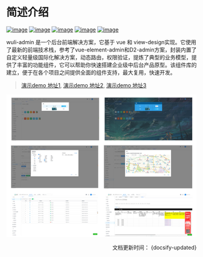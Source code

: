 # 简述介绍

[![image](https://img.shields.io/badge/vue-2.6.6-brightgreen.svg)](https://github.com/vuejs/vue)
[![image](https://img.shields.io/badge/vue--router-3.0.1-brightgreen.svg)](https://github.com/vuejs/vue-router)
[![image](https://img.shields.io/badge/vuex-3.0.1-brightgreen.svg)](https://github.com/vuejs/vuex)
[![image](https://img.shields.io/badge/vue--cli-3.x-brightgreen.svg)](https://cli.vuejs.org/zh/)
[![image](https://img.shields.io/badge/view--design-4.0.0-brightgreen)](https://github.com/view-design/ViewUI)

wuli-admin 是一个后台前端解决方案，它基于 vue 和 view-design实现。它使用了最新的前端技术栈，参考了vue-element-admin和D2-admin方案，封装内置了自定义轻量级国际化解决方案，动态路由，权限验证，提炼了典型的业务模型，提供了丰富的功能组件，它可以帮助你快速搭建企业级中后台产品原型。该组件库的建立，便于在各个项目之间提供全面的组件支持，最大复用，快速开发。

> [演示demo 地址1](http://wuli.sonw.cn), [演示demo 地址2](http://wuli-admin.gitee.io/vue-iview-dev/#/), [演示demo 地址3](http://www.youyij.cn/#/)

![](./assets/index.jpg)
<div align = right>文档更新时间： {docsify-updated}</div>